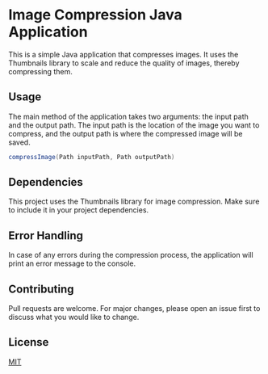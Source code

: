 # Image Compression Java Application

This is a simple Java application that compresses images. It uses the Thumbnails library to scale and reduce the quality of images, thereby compressing them.

## Usage

The main method of the application takes two arguments: the input path and the output path. The input path is the location of the image you want to compress, and the output path is where the compressed image will be saved.

```java
compressImage(Path inputPath, Path outputPath)
```

## Dependencies

This project uses the Thumbnails library for image compression. Make sure to include it in your project dependencies.

## Error Handling

In case of any errors during the compression process, the application will print an error message to the console.

## Contributing

Pull requests are welcome. For major changes, please open an issue first to discuss what you would like to change.

## License

[MIT](https://choosealicense.com/licenses/mit/)

